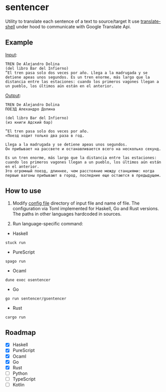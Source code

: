 # sentencer

Utility to translate each sentence of a text to source/target
It use [translate-shell](https://github.com/soimort/translate-shell) under hood to communicate with Google Translate Api.

## Example

[Input](./content/sample_tren.txt):
```text
TREN De Alejandro Dolina
(del libro Bar del Infierno)
”El tren pasa solo dos veces por año. Llega a la madrugada y se detiene apeas unos segundos. Es un tren enorme, más largo que la distancia entre las estaciones: cuando los primeros vagones llegan a un pueblo, los últimos aún están en el anterior.
```
[Output](./content/hs_result_tren.txt):
```text
TREN De Alejandro Dolina
ПОЕЗД Алехандро Долина

(del libro Bar del Infierno)
(из книги Адский бар)

”El tren pasa solo dos veces por año.
«Поезд ходит только два раза в год.

Llega a la madrugada y se detiene apeas unos segundos.
Он прибывает на рассвете и останавливается всего на несколько секунд.

Es un tren enorme, más largo que la distancia entre las estaciones: cuando los primeros vagones llegan a un pueblo, los últimos aún están en el anterior.
Это огромный поезд, длиннее, чем расстояние между станциями: когда первые вагоны прибывают в город, последние еще остаются в предыдущем.
```

## How to use

1. Modify [config file](content.toml) directory of input file and name of file.
   The configuration via Toml implemented for Haskell, Go and Rust versions.
   The paths in other languages hardcoded in sources.

2. Run language-specific command:

- Haskell

```shell
stuck run
```

- PureScript

```shell
spago run
```

- Ocaml

```shell
dune exec osentencer
```

- Go

```shell
go run sentencer/gsentencer
```

- Rust

```shell
cargo run
```

## Roadmap

- [x] Haskell
- [x] PureScript
- [x] Ocaml
- [x] Go
- [x] Rust
- [ ] Python
- [ ] TypeScript
- [ ] Kotlin
